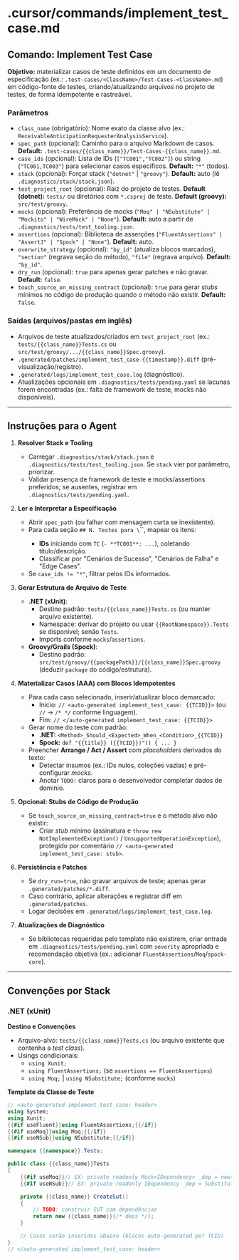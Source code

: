 # .cursor/commands/implement_test_case.md

## Comando: Implement Test Case

**Objetivo:** materializar casos de teste definidos em um documento de especificação (ex.: `.test-cases/<ClassName>/Test-Cases-<ClassName>.md`) em código-fonte de testes, criando/atualizando arquivos no projeto de testes, de forma idempotente e rastreável.

### Parâmetros
- `class_name` (obrigatório): Nome exato da classe alvo (ex.: `ReceivableAnticipationRequesterAnalysisService`).
- `spec_path` (opcional): Caminho para o arquivo Markdown de casos. **Default:** `.test-cases/{{class_name}}/Test-Cases-{{class_name}}.md`.
- `case_ids` (opcional): Lista de IDs (`["TC001","TC002"]`) ou string (`"TC001,TC003"`) para selecionar casos específicos. **Default:** `"*"` (todos).
- `stack` (opcional): Forçar stack (`"dotnet"` | `"groovy"`). **Default:** auto (lê `.diagnostics/stack/stack.json`).
- `test_project_root` (opcional): Raiz do projeto de testes. **Default (dotnet):** `tests/` ou diretórios com `*.csproj` de teste. **Default (groovy):** `src/test/groovy`.
- `mocks` (opcional): Preferência de mocks (`"Moq" | "NSubstitute" | "Mockito" | "WireMock" | "None"`). **Default:** auto a partir de `.diagnostics/tests/test_tooling.json`.
- `assertions` (opcional): Biblioteca de asserções (`"FluentAssertions" | "AssertJ" | "Spock" | "None"`). **Default:** auto.
- `overwrite_strategy` (opcional): `"by_id"` (atualiza blocos marcados), `"section"` (regrava seção do método), `"file"` (regrava arquivo). **Default:** `"by_id"`.
- `dry_run` (opcional): `true` para apenas gerar patches e não gravar. **Default:** `false`.
- `touch_source_on_missing_contract` (opcional): `true` para gerar *stubs* mínimos no código de produção quando o método não existir. **Default:** `false`.

### Saídas (arquivos/pastas em inglês)
- Arquivos de teste atualizados/criados em `test_project_root` (ex.: `tests/{{class_name}}Tests.cs` ou `src/test/groovy/.../{{class_name}}Spec.groovy`).
- `.generated/patches/implement_test_case-{{timestamp}}.diff` (pré-visualização/registro).
- `.generated/logs/implement_test_case.log` (diagnóstico).
- Atualizações opcionais em `.diagnostics/tests/pending.yaml` se lacunas forem encontradas (ex.: falta de framework de teste, mocks não disponíveis).

---

## Instruções para o Agent

1. **Resolver Stack e Tooling**
   - Carregar `.diagnostics/stack/stack.json` e `.diagnostics/tests/test_tooling.json`. Se `stack` vier por parâmetro, priorizar.
   - Validar presença de framework de teste e mocks/assertions preferidos; se ausentes, registrar em `.diagnostics/tests/pending.yaml`.

2. **Ler e Interpretar a Especificação**
   - Abrir `spec_path` (ou falhar com mensagem curta se inexistente).
   - Para cada seção `## N. Testes para \`<method signature>\``, mapear os itens:
     - **IDs** iniciando com `TC` (`- **TC001**: ...`), coletando título/descrição.
     - Classificar por "Cenários de Sucesso", "Cenários de Falha" e "Edge Cases".
   - Se `case_ids != "*"`, filtrar pelos IDs informados.

3. **Gerar Estrutura de Arquivo de Teste**
   - **.NET (xUnit)**:
     - Destino padrão: `tests/{{class_name}}Tests.cs` (ou manter arquivo existente).
     - Namespace: derivar do projeto ou usar `{{RootNamespace}}.Tests` se disponível; senão `Tests`.
     - Imports conforme `mocks`/`assertions`.
   - **Groovy/Grails (Spock)**:
     - Destino padrão: `src/test/groovy/{{packagePath}}/{{class_name}}Spec.groovy` (deduzir `package` do código/estrutura).

4. **Materializar Casos (AAA) com Blocos Idempotentes**
   - Para cada caso selecionado, inserir/atualizar bloco demarcado:
     - Início: `// <auto-generated implement_test_case: {{TCID}}>` (ou `//` → `/* */` conforme linguagem).
     - Fim: `// </auto-generated implement_test_case: {{TCID}}>`
   - Gerar nome do teste com padrão:
     - **.NET:** `<Method>_Should_<Expected>_When_<Condition>_{{TCID}}`
     - **Spock:** `def "{{title}} ({{TCID}})"() { ... }`
   - Preencher **Arrange / Act / Assert** com *placeholders* derivados do texto:
     - Detectar insumos (ex.: IDs nulos, coleções vazias) e pré-configurar *mocks*.
     - Anotar `TODO:` claros para o desenvolvedor completar dados de domínio.

5. **Opcional: Stubs de Código de Produção**
   - Se `touch_source_on_missing_contract=true` e o método alvo não existir:
     - Criar *stub* mínimo (assinatura e `throw new NotImplementedException()` / `UnsupportedOperationException`), protegido por comentário `// <auto-generated implement_test_case: stub>`.

6. **Persistência e Patches**
   - Se `dry_run=true`, não gravar arquivos de teste; apenas gerar `.generated/patches/*.diff`.
   - Caso contrário, aplicar alterações e registrar diff em `.generated/patches`.
   - Logar decisões em `.generated/logs/implement_test_case.log`.

7. **Atualizações de Diagnóstico**
   - Se bibliotecas requeridas pelo template não existirem, criar entrada em `.diagnostics/tests/pending.yaml` com `severity` apropriada e recomendação objetiva (ex.: adicionar `FluentAssertions`/`Moq`/`spock-core`).

---

## Convenções por Stack

### .NET (xUnit)

**Destino e Convenções**
- Arquivo-alvo: `tests/{{class_name}}Tests.cs` (ou arquivo existente que contenha a *test class*).
- Usings condicionais:
  - `using Xunit;`
  - `using FluentAssertions;` (se `assertions == FluentAssertions`)
  - `using Moq;` | `using NSubstitute;` (conforme `mocks`)

**Template da Classe de Teste**
```csharp
// <auto-generated implement_test_case: header>
using System;
using Xunit;
{{#if useFluent}}using FluentAssertions;{{/if}}
{{#if useMoq}}using Moq;{{/if}}
{{#if useNSub}}using NSubstitute;{{/if}}

namespace {{namespace}}.Tests;

public class {{class_name}}Tests
{
    {{#if useMoq}}// EX: private readonly Mock<IDependency> _dep = new();{{/if}}
    {{#if useNSub}}// EX: private readonly IDependency _dep = Substitute.For<IDependency>();{{/if}}

    private {{class_name}} CreateSut()
    {
        // TODO: construir SUT com dependências
        return new {{class_name}}(/* deps */);
    }

    // Casos serão inseridos abaixo (blocos auto-generated por TCID)
}
// </auto-generated implement_test_case: header>
